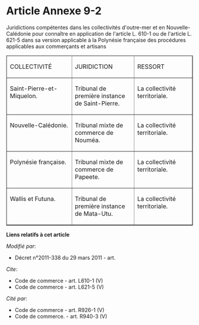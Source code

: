 # Article Annexe 9-2

Juridictions compétentes dans les collectivités d'outre-mer et en Nouvelle-Calédonie pour connaître en application de
l'article L. 610-1 ou de l'article L. 621-5 dans sa version applicable à la Polynésie française des procédures applicables
aux commerçants et artisans 

<table cellspacing="1" border="1" width="740" cellpadding="0" align="center">
  <thead>
    <tr>
      <td width="227">

COLLECTIVITÉ 

</td>
      <td width="227">

JURIDICTION 

</td>
      <td width="227">

RESSORT 

</td>
    </tr>
  </thead>
  <tbody>
    <tr>
      <td valign="top" width="227">

Saint-Pierre-et-Miquelon. 

</td>
      <td valign="top" width="227">

Tribunal de première instance de Saint-Pierre. 

</td>
      <td width="227" valign="top">

La collectivité territoriale. 

</td>
    </tr>
    <tr>
      <td valign="top" width="227">

Nouvelle-Calédonie. 

</td>
      <td width="227" valign="top">

Tribunal mixte de commerce de Nouméa. 

</td>
      <td valign="top" width="227">

La collectivité territoriale. 

</td>
    </tr>
    <tr>
      <td width="227" valign="top">

Polynésie française. 

</td>
      <td width="227" valign="top">

Tribunal mixte de commerce de Papeete. 

</td>
      <td width="227" valign="top">

La collectivité territoriale. 

</td>
    </tr>
    <tr>
      <td valign="top" width="227">

Wallis et Futuna. 

</td>
      <td width="227" valign="top">

Tribunal de première instance de Mata-Utu. 

</td>
      <td valign="top" width="227">

La collectivité territoriale.

</td>
    </tr>
  </tbody>
</table>

**Liens relatifs à cet article**

_Modifié par_:

  - Décret n°2011-338 du 29 mars 2011 - art.

_Cite_:

  - Code de commerce - art. L610-1 (V)
  - Code de commerce - art. L621-5 (V)

_Cité par_:

  - Code de commerce - art. R926-1 (V)
  - Code de commerce. - art. R940-3 (V)
